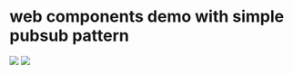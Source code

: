 # web components demo with simple pubsub pattern

![](https://img.shields.io/badge/licence-free-green.svg) ![](https://img.shields.io/badge/frameworks-none-green.svg)

